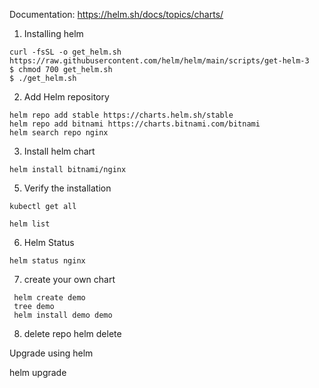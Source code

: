 

Documentation:
https://helm.sh/docs/topics/charts/

1. Installing helm 
```
curl -fsSL -o get_helm.sh https://raw.githubusercontent.com/helm/helm/main/scripts/get-helm-3
$ chmod 700 get_helm.sh
$ ./get_helm.sh
```
2. Add Helm repository  

```
helm repo add stable https://charts.helm.sh/stable
helm repo add bitnami https://charts.bitnami.com/bitnami
helm search repo nginx

```
3. Install helm chart
```
helm install bitnami/nginx
```

5. Verify the installation 

```
kubectl get all

helm list

```
6. Helm Status

```
helm status nginx
```
7. create your own chart
```
 helm create demo
 tree demo
 helm install demo demo
```
8. delete repo 
helm delete <chart>
 
Upgrade using helm

  helm upgrade <chart>
